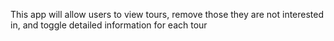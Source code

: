 This app will allow users to view tours, remove those they are not interested in, and toggle detailed information for each tour
